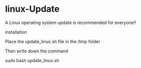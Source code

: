 # linux-Update

A Linux operating system update is recommended for everyone!!

installation

Place the update_linux.sh file in the /tmp folder

Then write down the command

sudo bash update_linux.sh
